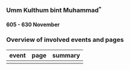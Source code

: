 ### Umm Kulthum bint Muhammadؓ
#### 605 - 630 November

### Overview of involved events and pages

event | page | summary
-|-|-
 |  |
